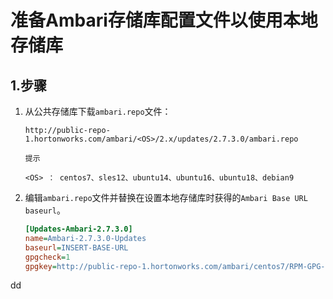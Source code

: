 准备Ambari存储库配置文件以使用本地存储库
================================================================================
## 1.步骤
1. 从公共存储库下载`ambari.repo`文件：
    ```
    http://public-repo-1.hortonworks.com/ambari/<OS>/2.x/updates/2.7.3.0/ambari.repo
    ```
    ```
    提示

    <OS> ： centos7、sles12、ubuntu14、ubuntu16、ubuntu18、debian9
    ```
2. 编辑`ambari.repo`文件并替换在设置本地存储库时获得的`Ambari Base URL baseurl`。
    ```ini
    [Updates-Ambari-2.7.3.0]
    name=Ambari-2.7.3.0-Updates
    baseurl=INSERT-BASE-URL
    gpgcheck=1
    gpgkey=http://public-repo-1.hortonworks.com/ambari/centos7/RPM-GPG-KEY/RPM-GPG-KEY-Jenkins
    ```


































dd
